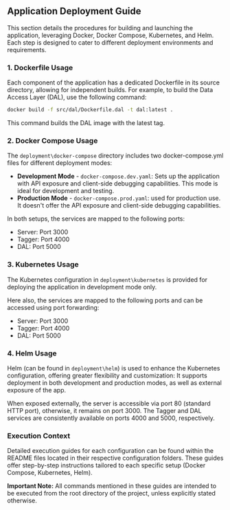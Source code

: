 ## Application Deployment Guide

This section details the procedures for building and launching the application, leveraging Docker, Docker Compose, Kubernetes, and Helm. Each step is designed to cater to different deployment environments and requirements.

### 1. Dockerfile Usage

Each component of the application has a dedicated Dockerfile in its source directory, allowing for independent builds. For example, to build the Data Access Layer (DAL), use the following command:

```bash
docker build -f src/dal/Dockerfile.dal -t dal:latest .
```

This command builds the DAL image with the latest tag.

### 2. Docker Compose Usage

The `deployment\docker-compose` directory includes two docker-compose.yml files for different deployment modes:

- **Development Mode** - `docker-compose.dev.yaml`: Sets up the application with API exposure and client-side debugging capabilities. This mode is ideal for development and testing.
- **Production Mode** - `docker-compose.prod.yaml`: used for production use. It doesn't offer the API exposure and client-side debugging capabilities.

In both setups, the services are mapped to the following ports:
- Server: Port 3000
- Tagger: Port 4000
- DAL: Port 5000

### 3. Kubernetes Usage

The Kubernetes configuration in `deployment\kubernetes` is provided for deploying the application in development mode only. 

Here also, the services are mapped to the following ports and can be accessed using port forwarding:
- Server: Port 3000
- Tagger: Port 4000
- DAL: Port 5000

### 4. Helm Usage

Helm (can be found in `deployment\helm`) is used to enhance the Kubernetes configuration, offering greater flexibility and customization: It supports deployment in both development and production modes, as well as external exposure of the app. 

When exposed externally, the server is accessible via port 80 (standard HTTP port), otherwise, it remains on port 3000. The Tagger and DAL services are consistently available on ports 4000 and 5000, respectively.

### Execution Context

Detailed execution guides for each configuration can be found within the README files located in their respective configuration folders. These guides offer step-by-step instructions tailored to each specific setup (Docker Compose, Kubernetes, Helm).

**Important Note:** All commands mentioned in these guides are intended to be executed from the root directory of the project, unless explicitly stated otherwise.
